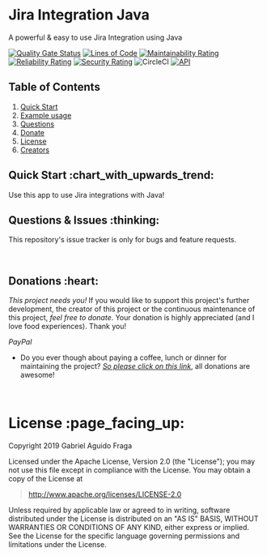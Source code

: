 # Jira Integration Java
A powerful & easy to use Jira Integration using Java

[![Quality Gate Status](https://sonarcloud.io/api/project_badges/measure?project=kaapiel_Jira-Integration&metric=alert_status)](https://sonarcloud.io/dashboard?id=kaapiel_Jira-Integration)
[![Lines of Code](https://sonarcloud.io/api/project_badges/measure?project=kaapiel_Jira-Integration&metric=ncloc)](https://sonarcloud.io/dashboard?id=kaapiel_Jira-Integration)
[![Maintainability Rating](https://sonarcloud.io/api/project_badges/measure?project=kaapiel_Jira-Integration&metric=sqale_rating)](https://sonarcloud.io/dashboard?id=kaapiel_Jira-Integration)
[![Reliability Rating](https://sonarcloud.io/api/project_badges/measure?project=kaapiel_Jira-Integration&metric=reliability_rating)](https://sonarcloud.io/dashboard?id=kaapiel_Jira-Integration)
[![Security Rating](https://sonarcloud.io/api/project_badges/measure?project=kaapiel_Jira-Integration&metric=security_rating)](https://sonarcloud.io/dashboard?id=kaapiel_Jira-Integration)
![CircleCI](https://img.shields.io/circleci/build/github/kaapiel/Jira-Integration-Java/master)
[![API](https://img.shields.io/badge/API-26%2B-green.svg?style=flat)](https://android-arsenal.com/api?level=26)

## Table of Contents
1. [Quick Start](#quick-start)
1. [Example usage](#examples)
1. [Questions](#report)
1. [Donate](#donate)
1. [License](#licence)
1. [Creators](#creators)

<h2 id="quick-start">Quick Start :chart_with_upwards_trend:</h2>
Use this app to use Jira integrations with Java!

<br/>

<h2 id="report">Questions & Issues :thinking:</h2>

This repository's issue tracker is only for bugs and feature requests.  

<br/>

<h2 id="donate">Donations :heart:</h2>

*This project needs you!* If you would like to support this project's further development, the creator of this project or the continuous maintenance of this project, *feel free to donate*. Your donation is highly appreciated (and I love food experiences). Thank you!

*PayPal*

- Do you ever though about paying a coffee, lunch or dinner for maintaining the project? [*So please click on this link*](https://www.paypal.com/cgi-bin/webscr?cmd=_donations&business=gabriel_aguido@hotmail.com&lc=US&item_name=Donation+to+Jira+Integration+Java+Maintenance&no_note=0&cn=&currency_code=USD&bn=PP-DonationsBF:btn_donateCC_LG.gif:NonHosted), all donations are awesome!

<br/>

<h1 id="license">License :page_facing_up:</h1>

Copyright 2019 Gabriel Aguido Fraga

Licensed under the Apache License, Version 2.0 (the "License");
you may not use this file except in compliance with the License.
You may obtain a copy of the License at

> http://www.apache.org/licenses/LICENSE-2.0

Unless required by applicable law or agreed to in writing, software
distributed under the License is distributed on an "AS IS" BASIS,
WITHOUT WARRANTIES OR CONDITIONS OF ANY KIND, either express or implied.
See the License for the specific language governing permissions and
limitations under the License.

<br/>
